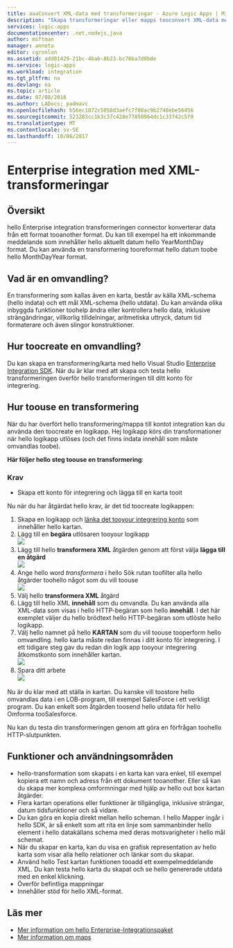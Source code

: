 ```yaml
---
title: aaaConvert XML-data med transformeringar - Azure Logic Apps | Microsoft Docs
description: "Skapa transformeringar eller mapps tooconvert XML-data mellan formaten i logikappar med hjälp av hello Enterprise Integration-SDK"
services: logic-apps
documentationcenter: .net,nodejs,java
author: msftman
manager: anneta
editor: cgronlun
ms.assetid: add01429-21bc-4bab-8b23-bc76ba7d0bde
ms.service: logic-apps
ms.workload: integration
ms.tgt_pltfrm: na
ms.devlang: na
ms.topic: article
ms.date: 07/08/2016
ms.author: LADocs; padmavc
ms.openlocfilehash: b56ec1072c5058d3aefc7f88ac9b2748ebe56456
ms.sourcegitcommit: 523283cc1b3c37c428e77850964dc1c33742c5f0
ms.translationtype: MT
ms.contentlocale: sv-SE
ms.lasthandoff: 10/06/2017
---
```

# <a name="enterprise-integration-with-xml-transforms"></a>Enterprise integration med XML-transformeringar
## <a name="overview"></a>Översikt
hello Enterprise integration transformeringen connector konverterar data från ett format tooanother format. Du kan till exempel ha ett inkommande meddelande som innehåller hello aktuellt datum hello YearMonthDay format. Du kan använda en transformering tooreformat hello datum toobe hello MonthDayYear format.

## <a name="what-does-a-transform-do"></a>Vad är en omvandling?
En transformering som kallas även en karta, består av källa XML-schema (hello indata) och ett mål XML-schema (hello utdata). Du kan använda olika inbyggda funktioner toohelp ändra eller kontrollera hello data, inklusive strängändringar, villkorlig tilldelningar, aritmetiska uttryck, datum tid formaterare och även slingor konstruktioner.

## <a name="how-toocreate-a-transform"></a>Hur toocreate en omvandling?
Du kan skapa en transformering/karta med hello Visual Studio [Enterprise Integration SDK](https://aka.ms/vsmapsandschemas). När du är klar med att skapa och testa hello transformeringen överför hello transformeringen till ditt konto för integrering. 

## <a name="how-toouse-a-transform"></a>Hur toouse en transformering
När du har överfört hello transformering/mappa till kontot integration kan du använda den toocreate en logikapp. Hej logikapp körs din transformationer när hello logikapp utlöses (och det finns indata innehåll som måste omvandlas toobe).

**Här följer hello steg toouse en transformering**:

### <a name="prerequisites"></a>Krav

* Skapa ett konto för integrering och lägga till en karta tooit  

Nu när du har åtgärdat hello krav, är det tid toocreate logikappen:  

1. Skapa en logikapp och [länka det tooyour integrering konto](../logic-apps/logic-apps-enterprise-integration-accounts.md "Läs toolink en logikapp integrering konto tooa") som innehåller hello kartan.
2. Lägg till en **begära** utlösaren tooyour logikapp  
   ![](./media/logic-apps-enterprise-integration-transforms/transform-1.png)    
3. Lägg till hello **transformera XML** åtgärden genom att först välja **lägga till en åtgärd**   
   ![](./media/logic-apps-enterprise-integration-transforms/transform-2.png)   
4. Ange hello word *transformera* i hello Sök rutan toofilter alla hello åtgärder toohello något som du vill toouse  
   ![](./media/logic-apps-enterprise-integration-transforms/transform-3.png)  
5. Välj hello **transformera XML** åtgärd   
6. Lägg till hello XML **innehåll** som du omvandla. Du kan använda alla XML-data som visas i hello HTTP-begäran som hello **innehåll**. I det här exemplet väljer du hello brödtext hello HTTP-begäran som utlöste hello logikapp.
7. Välj hello namnet på hello **KARTAN** som du vill toouse tooperform hello omvandling. hello karta måste redan finnas i ditt konto för integrering. I ett tidigare steg gav du redan din logik app tooyour integrering åtkomstkonto som innehåller kartan.      
   ![](./media/logic-apps-enterprise-integration-transforms/transform-4.png) 
8. Spara ditt arbete  
    ![](./media/logic-apps-enterprise-integration-transforms/transform-5.png) 

Nu är du klar med att ställa in kartan. Du kanske vill toostore hello omvandlas data i en LOB-program, till exempel SalesForce i ett verkligt program. Du kan enkelt som åtgärden toosend hello utdata för hello Omforma tooSalesforce. 

Nu kan du testa din transformeringen genom att göra en förfrågan toohello HTTP-slutpunkten.  

## <a name="features-and-use-cases"></a>Funktioner och användningsområden
* hello-transformation som skapats i en karta kan vara enkel, till exempel kopiera ett namn och adress från ett dokument tooanother. Eller så kan du skapa mer komplexa omformningar med hjälp av hello out box kartan åtgärder.  
* Flera kartan operations eller funktioner är tillgängliga, inklusive strängar, datum tidsfunktioner och så vidare.  
* Du kan göra en kopia direkt mellan hello scheman. I hello Mapper ingår i hello SDK, är så enkelt som att rita en linje som sammanbinder hello element i hello datakällans schema med deras motsvarigheter i hello mål schemat.  
* När du skapar en karta, kan du visa en grafisk representation av hello karta som visar alla hello relationer och länkar som du skapar.
* Använd hello Test kartan funktionen tooadd ett exempelmeddelande XML. Du kan testa hello karta du skapat och se hello genererade utdata med en enkel klickning.  
* Överför befintliga mappningar  
* Innehåller stöd för hello XML-format.

## <a name="learn-more"></a>Läs mer
* [Mer information om hello Enterprise-Integrationspaket](../logic-apps/logic-apps-enterprise-integration-overview.md "Lär dig mer om Enterprise-Integrationspaket")  
* [Mer information om maps](../logic-apps/logic-apps-enterprise-integration-maps.md "Lär dig mer om enterprise integration maps")  


